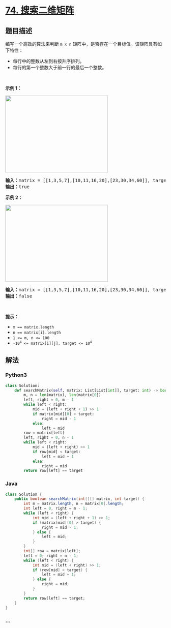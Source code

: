 # [74. 搜索二维矩阵](https://leetcode-cn.com/problems/search-a-2d-matrix)



## 题目描述

<!-- 这里写题目描述 -->

<p>编写一个高效的算法来判断 <code>m x n</code> 矩阵中，是否存在一个目标值。该矩阵具有如下特性：</p>

<ul>
	<li>每行中的整数从左到右按升序排列。</li>
	<li>每行的第一个整数大于前一行的最后一个整数。</li>
</ul>

<p> </p>

<p><strong>示例 1：</strong></p>
<img alt="" src="https://assets.leetcode.com/uploads/2020/10/05/mat.jpg" style="width: 322px; height: 242px;" />
<pre>
<strong>输入：</strong>matrix = [[1,3,5,7],[10,11,16,20],[23,30,34,60]], target = 3
<strong>输出：</strong>true
</pre>

<p><strong>示例 2：</strong></p>
<img alt="" src="https://assets.leetcode-cn.com/aliyun-lc-upload/uploads/2020/11/25/mat2.jpg" style="width: 322px; height: 242px;" />
<pre>
<strong>输入：</strong>matrix = [[1,3,5,7],[10,11,16,20],[23,30,34,60]], target = 13
<strong>输出：</strong>false
</pre>

<p> </p>

<p><strong>提示：</strong></p>

<ul>
	<li><code>m == matrix.length</code></li>
	<li><code>n == matrix[i].length</code></li>
	<li><code>1 <= m, n <= 100</code></li>
	<li><code>-10<sup>4</sup> <= matrix[i][j], target <= 10<sup>4</sup></code></li>
</ul>


## 解法

<!-- 这里可写通用的实现逻辑 -->

<!-- tabs:start -->

### **Python3**

<!-- 这里可写当前语言的特殊实现逻辑 -->

```python
class Solution:
    def searchMatrix(self, matrix: List[List[int]], target: int) -> bool:
        m, n = len(matrix), len(matrix[0])
        left, right = 0, m - 1
        while left < right:
            mid = (left + right + 1) >> 1
            if matrix[mid][0] > target:
                right = mid - 1
            else:
                left = mid 
        row = matrix[left]
        left, right = 0, n - 1
        while left < right:
            mid = (left + right) >> 1
            if row[mid] < target:
                left = mid + 1
            else:
                right = mid
        return row[left] == target
```

### **Java**

<!-- 这里可写当前语言的特殊实现逻辑 -->

```java
class Solution {
    public boolean searchMatrix(int[][] matrix, int target) {
        int m = matrix.length, n = matrix[0].length;
        int left = 0, right = m - 1;
        while (left < right) {
            int mid = (left + right + 1) >> 1;
            if (matrix[mid][0] > target) {
                right = mid - 1;
            } else {
                left = mid;
            }
        }
        int[] row = matrix[left];
        left = 0; right = n - 1;
        while (left < right) {
            int mid = (left + right) >> 1;
            if (row[mid] < target) {
                left = mid + 1;
            } else {
                right = mid;
            }
        }
        return row[left] == target;
    }
}
```

### **...**

```

```

<!-- tabs:end -->
